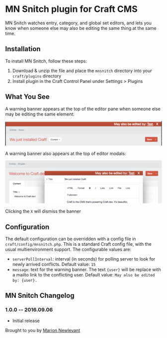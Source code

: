 # MN Snitch plugin for Craft CMS

MN Snitch watches entry, category, and global set editors, and lets you know when someone else may also be editing the same thing at the same time.

## Installation

To install MN Snitch, follow these steps:

1. Download & unzip the file and place the `mnsnitch` directory into your `craft/plugins` directory
2. Install plugin in the Craft Control Panel under Settings > Plugins

## What You See

A warning banner appears at the top of the editor pane when someone else may be editing the same element:

![Screenshot](screenshots/ElementBanner.png)

A warning banner also appears at the top of editor modals:

![Screenshot](screenshots/ModalBanner.png)

Clicking the `X` will dismiss the banner

## Configuration

The default configuration can be overridden with a config file in `craft/config/mnsnitch.php`. This is a standard Craft config file, with the usual multienvironment support. The configurable values are:

- `serverPollInterval`: interval (in seconds) for polling server to look for newly arrived conflicts. Default value: `15`
- `message`: text for the warning banner. The text `{user}` will be replace with a mailto link to the conflicting user. Default value: `May also be edited by: {user}.`

## MN Snitch Changelog

### 1.0.0 -- 2016.09.06

* Initial release

Brought to you by [Marion Newlevant](http://marion.newlevant.com)
